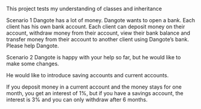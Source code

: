 

This project tests my understanding of classes and inheritance 

 

Scenario 1
Dangote has a lot of money. Dangote wants to open a bank. Each client has his own bank account. Each client can deposit money on their account, withdraw money from their account, view their bank balance and transfer money from their account to another client using Dangote’s bank. Please help Dangote.

Scenario 2
Dangote is happy with your help so far, but he would like to make some changes.

He would like to introduce saving accounts and current accounts.

If you deposit money in a current account and the money stays for one month, you get an interest of 1%, but if you have a savings account, the interest is 3% and you can only withdraw after 6 months.



